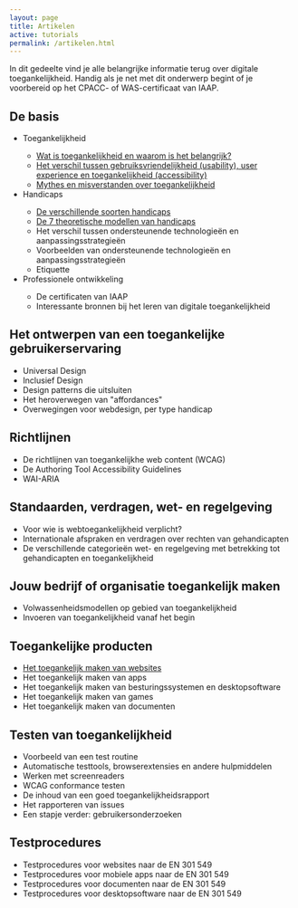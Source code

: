 ```yaml
---
layout: page
title: Artikelen
active: tutorials
permalink: /artikelen.html
---
```


<p>In dit gedeelte vind je alle belangrijke informatie terug over digitale toegankelijkheid. Handig als je net met dit onderwerp begint of je voorbereid op het CPACC- of WAS-certificaat van IAAP.</p>

<h2>De basis</h2>
<ul>
    <li>Toegankelijkheid</li>
        <ul>
            <li><a href="/artikelen/toegankelijkheid/toegankelijkheid.html">Wat is toegankelijkheid en waarom is het belangrijk?</a></li>
            <li><a href="/artikelen/toegankelijkheid/verschil_usability.html">Het verschil tussen gebruiksvriendelijkheid (usability), user experience en toegankelijkheid (accessibility)</a></li>
            <li><a href="/artikelen/toegankelijkheid/mythen.html">Mythes en misverstanden over toegankelijkheid</a></li>
        </ul>
    <li>Handicaps</li>
        <ul>
            <li><a href="/artikelen/handicaps/soorten.html">De verschillende soorten handicaps</a></li>
            <li><a href="/artikelen/handicaps/theoretische_modellen.html">De 7 theoretische modellen van handicaps</a></li>
            <li>Het verschil tussen ondersteunende technologieën en aanpassingsstrategieën</li>
            <li>Voorbeelden van ondersteunende technologieën en aanpassingsstrategieën</li>
            <li>Etiquette</li>
        </ul>
    <li>Professionele ontwikkeling</li>
        <ul>
            <li>De certificaten van IAAP</li>
            <li>Interessante bronnen bij het leren van digitale toegankelijkheid</li>
        </ul>    
</ul>

<h2>Het ontwerpen van een toegankelijke gebruikerservaring</h2>
<ul>
    <li>Universal Design</li>
    <li>Inclusief Design</li>
    <li>Design patterns die uitsluiten</li>
    <li>Het heroverwegen van "affordances"</li>
    <li>Overwegingen voor webdesign, per type handicap</li>
</ul>

<h2>Richtlijnen</h2>
<ul>
    <li>De richtlijnen van toegankelijkhe web content (WCAG)</li>
    <li>De Authoring Tool Accessibility Guidelines</li>
    <li>WAI-ARIA</li>
</ul>

<h2>Standaarden, verdragen, wet- en regelgeving</h2>
<ul>
    <li>Voor wie is webtoegankelijkheid verplicht?</li>
    <li>Internationale afspraken en verdragen over rechten van gehandicapten</li>
    <li>De verschillende categorieën wet- en regelgeving met betrekking tot gehandicapten en toegankelijkheid</li>
</ul>

<h2>Jouw bedrijf of organisatie toegankelijk maken</h2>
<ul>
    <li>Volwassenheidsmodellen op gebied van toegankelijkheid</li>
    <li>Invoeren van toegankelijkheid vanaf het begin</li>
</ul>

<h2>Toegankelijke producten</h2>
<ul>
    <li><a href="/artikelen/website.html">Het toegankelijk maken van websites</a></li>
    <li>Het toegankelijk maken van apps</li>
    <li>Het toegankelijk maken van besturingssystemen en desktopsoftware</li>
    <li>Het toegankelijk maken van games</li>
    <li>Het toegankelijk maken van documenten</li>
</ul>

<h2>Testen van toegankelijkheid</h2>
<ul>
    <li>Voorbeeld van een test routine</li>
    <li>Automatische testtools, browserextensies en andere hulpmiddelen</li>
    <li>Werken met screenreaders</li>
    <li>WCAG conformance testen</li>
    <li>De inhoud van een goed toegankelijkheidsrapport</li>
    <li>Het rapporteren van issues</li>
    <li>Een stapje verder: gebruikersonderzoeken</li>
</ul>

<h2>Testprocedures</h2>
<ul>
    <li>Testprocedures voor websites naar de EN 301 549</li>
    <li>Testprocedures voor mobiele apps naar de EN 301 549</li>   
    <li>Testprocedures voor documenten naar de EN 301 549</li>
    <li>Testprocedures voor desktopsoftware naar de EN 301 549</li>
</ul>